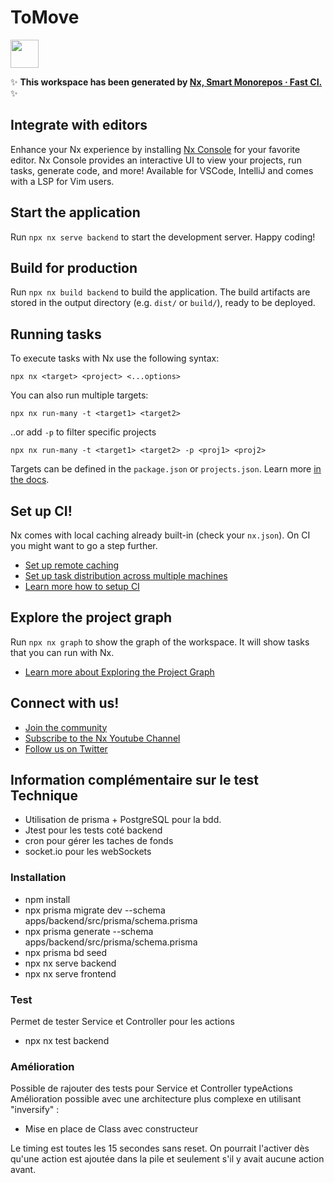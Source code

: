 # ToMove

<a alt="Nx logo" href="https://nx.dev" target="_blank" rel="noreferrer"><img src="https://raw.githubusercontent.com/nrwl/nx/master/images/nx-logo.png" width="45"></a>

✨ **This workspace has been generated by [Nx, Smart Monorepos · Fast CI.](https://nx.dev)** ✨

## Integrate with editors

Enhance your Nx experience by installing [Nx Console](https://nx.dev/nx-console) for your favorite editor. Nx Console
provides an interactive UI to view your projects, run tasks, generate code, and more! Available for VSCode, IntelliJ and
comes with a LSP for Vim users.

## Start the application

Run `npx nx serve backend` to start the development server. Happy coding!

## Build for production

Run `npx nx build backend` to build the application. The build artifacts are stored in the output directory (e.g. `dist/` or `build/`), ready to be deployed.

## Running tasks

To execute tasks with Nx use the following syntax:

```
npx nx <target> <project> <...options>
```

You can also run multiple targets:

```
npx nx run-many -t <target1> <target2>
```

..or add `-p` to filter specific projects

```
npx nx run-many -t <target1> <target2> -p <proj1> <proj2>
```

Targets can be defined in the `package.json` or `projects.json`. Learn more [in the docs](https://nx.dev/features/run-tasks).

## Set up CI!

Nx comes with local caching already built-in (check your `nx.json`). On CI you might want to go a step further.

- [Set up remote caching](https://nx.dev/features/share-your-cache)
- [Set up task distribution across multiple machines](https://nx.dev/nx-cloud/features/distribute-task-execution)
- [Learn more how to setup CI](https://nx.dev/recipes/ci)

## Explore the project graph

Run `npx nx graph` to show the graph of the workspace.
It will show tasks that you can run with Nx.

- [Learn more about Exploring the Project Graph](https://nx.dev/core-features/explore-graph)

## Connect with us!

- [Join the community](https://nx.dev/community)
- [Subscribe to the Nx Youtube Channel](https://www.youtube.com/@nxdevtools)
- [Follow us on Twitter](https://twitter.com/nxdevtools)


## Information complémentaire sur le test Technique

- Utilisation de prisma + PostgreSQL pour la bdd.
- Jtest pour les tests coté backend
- cron pour gérer les taches de fonds
- socket.io pour les webSockets

### Installation
- npm install
- npx prisma migrate dev --schema apps/backend/src/prisma/schema.prisma 
- npx prisma generate --schema apps/backend/src/prisma/schema.prisma  
- npx prisma bd seed
- npx nx serve backend 
- npx nx serve frontend

### Test
Permet de tester Service et Controller pour les actions
- npx nx test backend

### Amélioration
Possible de rajouter des tests pour Service et Controller typeActions 
Amélioration possible avec une architecture plus complexe en utilisant "inversify" : 

- Mise en place de Class avec constructeur

Le timing est toutes les 15 secondes sans reset. On pourrait l'activer dès qu'une action est ajoutée dans la pile et seulement s'il y avait aucune action avant.
